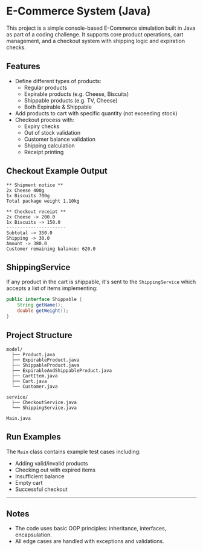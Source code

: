 # E-Commerce System (Java)

This project is a simple console-based E-Commerce simulation built in Java as part of a coding challenge. It supports core product operations, cart management, and a checkout system with shipping logic and expiration checks.

## Features

- Define different types of products:
  - Regular products
  - Expirable products (e.g. Cheese, Biscuits)
  - Shippable products (e.g. TV, Cheese)
  - Both Expirable & Shippable
- Add products to cart with specific quantity (not exceeding stock)
- Checkout process with:
  - Expiry checks
  - Out of stock validation
  - Customer balance validation
  - Shipping calculation
  - Receipt printing

## Checkout Example Output

```
** Shipment notice **
2x Cheese 400g
1x Biscuits 700g
Total package weight 1.10kg

** Checkout receipt **
2x Cheese -> 200.0
1x Biscuits -> 150.0
----------------------
Subtotal -> 350.0
Shipping -> 30.0
Amount -> 380.0
Customer remaining balance: 620.0
```

## ShippingService

If any product in the cart is shippable, it's sent to the `ShippingService` which accepts a list of items implementing:

```java
public interface Shippable {
    String getName();
    double getWeight();
}
```

## Project Structure

```
model/
  ├── Product.java
  ├── ExpirableProduct.java
  ├── ShippableProduct.java
  ├── ExpirableAndShippableProduct.java
  ├── CartItem.java
  ├── Cart.java
  └── Customer.java

service/
  ├── CheckoutService.java
  └── ShippingService.java

Main.java
```

## Run Examples

The `Main` class contains example test cases including:

- Adding valid/invalid products
- Checking out with expired items
- Insufficient balance
- Empty cart
- Successful checkout

---

## Notes

- The code uses basic OOP principles: inheritance, interfaces, encapsulation.
- All edge cases are handled with exceptions and validations.
